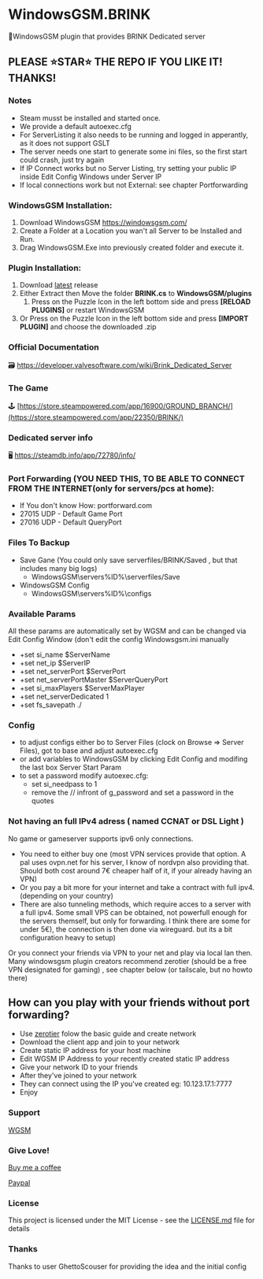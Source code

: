 # WindowsGSM.BRINK
🧩WindowsGSM plugin that provides BRINK Dedicated server

## PLEASE ⭐STAR⭐ THE REPO IF YOU LIKE IT! THANKS!

### Notes
- Steam musst be installed and started once.
- We provide a default autoexec.cfg
- For ServerListing it also needs to be running and logged in apperantly, as it does not support GSLT
- The server needs one start to generate some ini files, so the first start could crash, just try again  
- If IP Connect works but no Server Listing, try setting your public IP inside Edit Config Windows under Server IP
- If local connections work but not External: see chapter Portforwarding

### WindowsGSM Installation: 
1. Download  WindowsGSM https://windowsgsm.com/ 
2. Create a Folder at a Location you wan't all Server to be Installed and Run.
3. Drag WindowsGSM.Exe into previously created folder and execute it.

### Plugin Installation:
1. Download [latest](https://https://github.com/Raziel7893/WindowsGSM.Brink/releases/latest) release
3. Either Extract then Move the folder **BRINK.cs** to **WindowsGSM/plugins** 
    1. Press on the Puzzle Icon in the left bottom side and press **[RELOAD PLUGINS]** or restart WindowsGSM
4. Or Press on the Puzzle Icon in the left bottom side and press **[IMPORT PLUGIN]** and choose the downloaded .zip

### Official Documentation
🗃️ https://developer.valvesoftware.com/wiki/Brink_Dedicated_Server

### The Game
🕹️ [https://store.steampowered.com/app/16900/GROUND_BRANCH/](https://store.steampowered.com/app/22350/BRINK/)

### Dedicated server info
🖥️ https://steamdb.info/app/72780/info/

### Port Forwarding (YOU NEED THIS, TO BE ABLE TO CONNECT FROM THE INTERNET(only for servers/pcs at home):
- If You don't know How: portforward.com
- 27015 UDP - Default Game Port
- 27016 UDP - Default QueryPort

### Files To Backup
- Save Gane (You could only save serverfiles/BRINK/Saved , but that includes many big logs)
  - WindowsGSM\servers\%ID%\serverfiles/Save
- WindowsGSM Config
  - WindowsGSM\servers\%ID%\configs

### Available Params
All these params are automatically set by WGSM and can be changed via Edit Config Window (don't edit the config Windowsgsm.ini manually
- +set si_name $ServerName 
- +set net_ip $ServerIP
- +set net_serverPort $ServerPort
- +set net_serverPortMaster $ServerQueryPort
- +set si_maxPlayers $ServerMaxPlayer
- +set net_serverDedicated 1 
- +set fs_savepath ./ 

### Config
- to adjust configs either bo to Server Files (clock on Browse => Server Files), got to base and adjust autoexec.cfg 
- or add variables to WindowsGSM by clicking Edit Config and modifing the last box Server Start Param
- to set a password modify autoexec.cfg:
  - set si_needpass to 1
  - remove the // infront of g_password and set a password in the quotes


### Not having an full IPv4 adress ( named CCNAT or DSL Light )
No game or gameserver supports ipv6 only connections. 
- You need to either buy one (most VPN services provide that option. A pal uses ovpn.net for his server, I know of nordvpn also providing that. Should both cost around 7€ cheaper half of it, if your already having an VPN)
- Or you pay a bit more for your internet and take a contract with full ipv4. (depending on your country)
- There are also tunneling methods, which require acces to a server with a full ipv4. Some small VPS can be obtained, not powerfull enough for the servers themself, but only for forwarding. I think there are some for under 5€), the connection is then done via wireguard. but its a bit configuration heavy to setup) 

Or you connect your friends via VPN to your net and play via local lan then.
Many windowsgsm plugin creators recommend zerotier (should be a free VPN designated for gaming) , see chapter below (or tailscale, but no howto there)

## How can you play with your friends without port forwarding?
- Use [zerotier](https://www.zerotier.com/) folow the basic guide and create network
- Download the client app and join to your network
- Create static IP address for your host machine
- Edit WGSM IP Address to your recently created static IP address
- Give your network ID to your friends
- After they've joined to your network
- They can connect using the IP you've created eg: 10.123.17.1:7777
- Enjoy

### Support
[WGSM](https://discord.com/channels/590590698907107340/645730252672335893)

### Give Love!
[Buy me a coffee](https://ko-fi.com/raziel7893)

[Paypal](https://paypal.me/raziel7893)

### License
This project is licensed under the MIT License - see the <a href="https://github.com/raziel7893/WindowsGSM.BRINK/blob/main/LICENSE">LICENSE.md</a> file for details

### Thanks
Thanks to user GhettoScouser for providing the idea and the initial config

